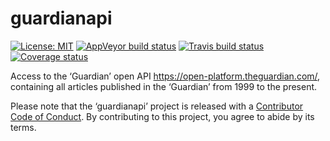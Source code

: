 
<!-- README.md is generated from README.Rmd. Please edit that file -->

# guardianapi

[![License:
MIT](https://img.shields.io/badge/License-MIT-blue.svg)](https://opensource.org/licenses/MIT)
[![AppVeyor build
status](https://ci.appveyor.com/api/projects/status/github/evanodell/guardianapi?branch=master&svg=true)](https://ci.appveyor.com/project/evanodell/guardianapi)
[![Travis build
status](https://travis-ci.org/evanodell/guardianapi.svg?branch=master)](https://travis-ci.org/evanodell/guardianapi)
[![Coverage
status](https://codecov.io/gh/evanodell/guardianapi/branch/master/graph/badge.svg)](https://codecov.io/github/evanodell/guardianapi?branch=master)

Access to the ‘Guardian’ open API
<https://open-platform.theguardian.com/>, containing all articles
published in the ‘Guardian’ from 1999 to the present.

Please note that the ‘guardianapi’ project is released with a
[Contributor Code of Conduct](CODE_OF_CONDUCT.md). By contributing to
this project, you agree to abide by its terms.

